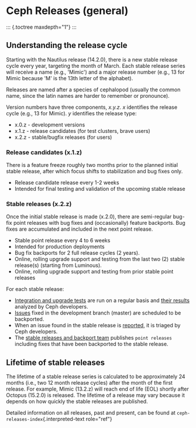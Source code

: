 # Ceph Releases (general)

::: {.toctree maxdepth="1"}
:::

## Understanding the release cycle

Starting with the Nautilus release (14.2.0), there is a new stable
release cycle every year, targeting the month of March. Each stable
release series will receive a name (e.g., \'Mimic\') and a major release
number (e.g., 13 for Mimic because \'M\' is the 13th letter of the
alphabet).

Releases are named after a species of cephalopod (usually the common
name, since the latin names are harder to remember or pronounce).

Version numbers have three components, *x.y.z*. *x* identifies the
release cycle (e.g., 13 for Mimic). *y* identifies the release type:

-   x.0.z - development versions
-   x.1.z - release candidates (for test clusters, brave users)
-   x.2.z - stable/bugfix releases (for users)

### Release candidates (x.1.z)

There is a feature freeze roughly two months prior to the planned
initial stable release, after which focus shifts to stabilization and
bug fixes only.

-   Release candidate release every 1-2 weeks
-   Intended for final testing and validation of the upcoming stable
    release

### Stable releases (x.2.z)

Once the initial stable release is made (x.2.0), there are semi-regular
bug-fix point releases with bug fixes and (occasionally) feature
backports. Bug fixes are accumulated and included in the next point
release.

-   Stable point release every 4 to 6 weeks
-   Intended for production deployments
-   Bug fix backports for 2 full release cycles (2 years).
-   Online, rolling upgrade support and testing from the last two (2)
    stable release(s) (starting from Luminous).
-   Online, rolling upgrade support and testing from prior stable point
    releases

For each stable release:

-   [Integration and upgrade
    tests](https://github.com/ceph/ceph/tree/master/qa/suites/) are run
    on a regular basis and [their results](http://pulpito.ceph.com/)
    analyzed by Ceph developers.
-   [Issues](http://tracker.ceph.com/projects/ceph/issues?query_id=27)
    fixed in the development branch (master) are scheduled to be
    backported.
-   When an issue found in the stable release is
    [reported](http://tracker.ceph.com/projects/ceph/issues/new), it is
    triaged by Ceph developers.
-   The [stable releases and backport
    team](http://tracker.ceph.com/projects/ceph-releases/wiki) publishes
    `point releases` including fixes that have been backported to the
    stable release.

## Lifetime of stable releases

The lifetime of a stable release series is calculated to be
approximately 24 months (i.e., two 12 month release cycles) after the
month of the first release. For example, Mimic (13.2.z) will reach end
of life (EOL) shortly after Octopus (15.2.0) is released. The lifetime
of a release may vary because it depends on how quickly the stable
releases are published.

Detailed information on all releases, past and present, can be found at
`ceph-releases-index`{.interpreted-text role="ref"}
